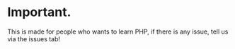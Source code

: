 # Important.
This is made for people who wants to learn PHP, if there is any issue, tell us via the issues tab!
